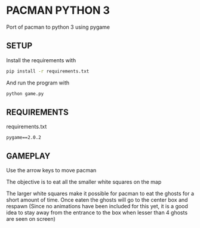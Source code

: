 # PACMAN PYTHON 3

Port of pacman to python 3 using pygame

## SETUP

Install the requirements with

```bash
pip install -r requirements.txt
```

And run the program with

```bash
python game.py
```

## REQUIREMENTS

requirements.txt

```
pygame==2.0.2
```


## GAMEPLAY

Use the arrow keys to move pacman

The objective is to eat all the smaller white squares on the map

The larger white squares make it possible for pacman to eat the ghosts for a short amount of time. Once eaten the ghosts will go to the center box and respawn (Since no animations have been included for this yet, it is a good idea to stay away from the entrance to the box when lesser than 4 ghosts are seen on screen)
